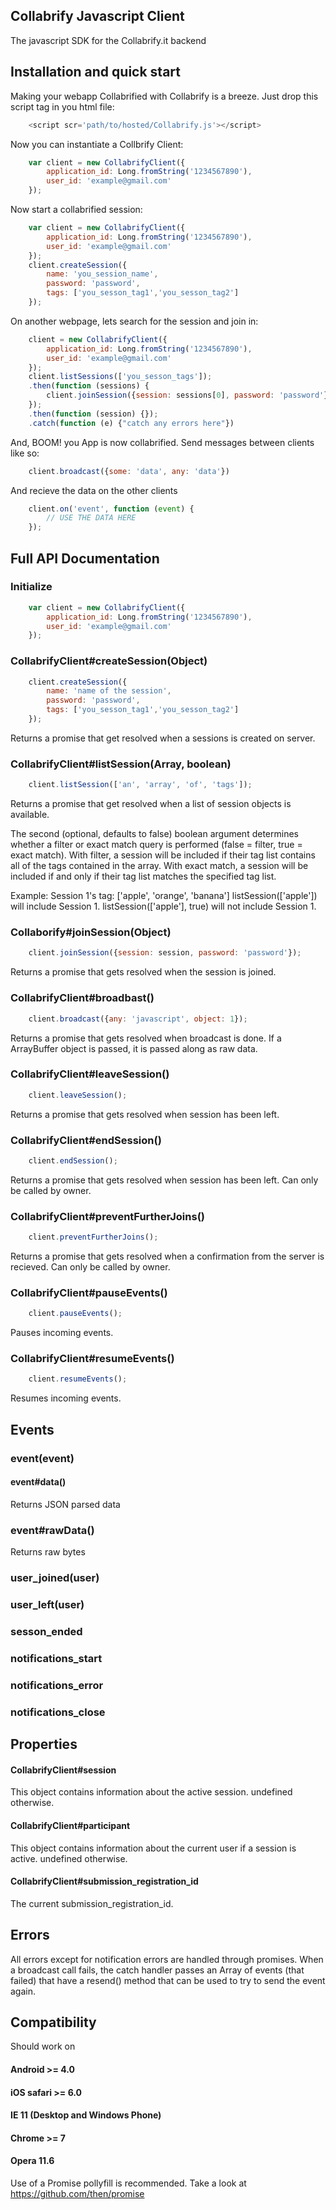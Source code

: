 ## Collabrify Javascript Client

The javascript SDK for the Collabrify.it backend

## Installation and quick start

Making your webapp Collabrified with Collabrify is a breeze.
Just drop this script tag in you html file:
```javascript
	<script scr='path/to/hosted/Collabrify.js'></script>
```
Now you can instantiate a Collbrify Client:
```javascript
	var client = new CollabrifyClient({
		application_id: Long.fromString('1234567890'),
		user_id: 'example@gmail.com'
	});
```
Now start a collabrified session:
```javascript
	var client = new CollabrifyClient({
		application_id: Long.fromString('1234567890'),
		user_id: 'example@gmail.com'
	});
	client.createSession({
		name: 'you_session_name',
		password: 'password',
		tags: ['you_sesson_tag1','you_sesson_tag2']
	});
```
On another webpage, lets search for the session and join in:
```javascript
	client = new CollabrifyClient({
		application_id: Long.fromString('1234567890'),
		user_id: 'example@gmail.com'
	});
	client.listSessions(['you_sesson_tags']);
	.then(function (sessions) {
		client.joinSession({session: sessions[0], password: 'password'});
	});
	.then(function (session) {});
	.catch(function (e) {"catch any errors here"})
```
And, BOOM! you App is now collabrified. Send messages between clients like so:
```javascript
	client.broadcast({some: 'data', any: 'data'})
```
And recieve the data on the other clients
```javascript
	client.on('event', function (event) {
		// USE THE DATA HERE
	});
```

## Full API Documentation

### Initialize

```javascript
	var client = new CollabrifyClient({
		application_id: Long.fromString('1234567890'),
		user_id: 'example@gmail.com'
	});
```

### CollabrifyClient#createSession(Object)
```javascript
	client.createSession({
		name: 'name of the session',
		password: 'password',
		tags: ['you_sesson_tag1','you_sesson_tag2']
	});
```
Returns a promise that get resolved when a sessions is created on server.

### CollabrifyClient#listSession(Array, boolean)
```javascript
	client.listSession(['an', 'array', 'of', 'tags']);
```
Returns a promise that get resolved when a list of session objects is available.

The second (optional, defaults to false) boolean argument determines whether a filter or exact match query is performed (false = filter, true = exact match).
With filter, a session will be included if their tag list contains all of the tags contained in the array.
With exact match, a session will be included if and only if their tag list matches the specified tag list.

Example:
Session 1's tag: ['apple', 'orange', 'banana']
listSession(['apple']) will include Session 1.
listSession(['apple'], true) will not include Session 1.

### Collaborify#joinSession(Object)
```javascript
	client.joinSession({session: session, password: 'password'});
```
Returns a promise that gets resolved when the session is joined.

### CollabrifyClient#broadbast()
```javascript
	client.broadcast({any: 'javascript', object: 1});
```
Returns a promise that gets resolved when broadcast is done. If a ArrayBuffer object is passed, it is passed along as raw data.

### CollabrifyClient#leaveSession()
```javascript
	client.leaveSession();
```
Returns a promise that gets resolved when session has been left.

### CollabrifyClient#endSession()
```javascript
	client.endSession();
```
Returns a promise that gets resolved when session has been left. Can only be called by owner.

### CollabrifyClient#preventFurtherJoins()
```javascript
	client.preventFurtherJoins();
```
Returns a promise that gets resolved when a confirmation from the server is recieved. Can only be called by owner.

### CollabrifyClient#pauseEvents()
```javascript
	client.pauseEvents();
```
Pauses incoming events.

### CollabrifyClient#resumeEvents()
```javascript
	client.resumeEvents();
```
Resumes incoming events.

## Events

### event(event)
#### event#data()
Returns JSON parsed data
### event#rawData()
Returns raw bytes
### user_joined(user)
### user_left(user)
### sesson_ended
### notifications_start
### notifications_error
### notifications_close

## Properties

#### CollabrifyClient#session
This object contains information about the active session. undefined otherwise.

#### CollabrifyClient#participant
This object contains information about the current user if a session is active. undefined otherwise.

#### CollabrifyClient#submission_registration_id
The current submission_registration_id.

## Errors
All errors except for notification errors are handled through promises.
When a broadcast call fails, the catch handler passes an Array of events (that failed) that have a resend() method that can be used to try to send the event again.

## Compatibility

Should work on
#### Android >= 4.0
#### iOS safari >= 6.0
#### IE 11 (Desktop and Windows Phone)
#### Chrome >= 7
#### Opera 11.6

Use of a Promise pollyfill is recommended. Take a look at https://github.com/then/promise 